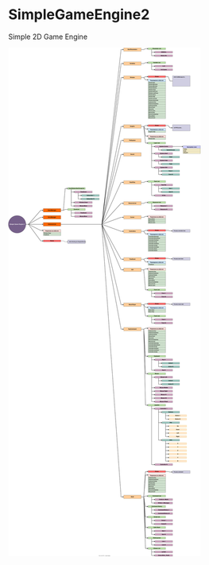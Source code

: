 # SimpleGameEngine2
Simple 2D Game Engine

![Схема](https://github.com/accuratealx/SimpleGameEngine2/raw/master/Doc/Схема.svg)
